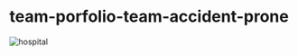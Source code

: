 # team-porfolio-team-accident-prone
![hospital](http://www.concept-training.co.uk/wp-content/uploads/2016/09/hospital-1080x675.jpg)
